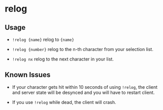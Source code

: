 relog
===
## Usage
- `!relog {name}` relog to `{name}`

- `!relog {number}` relog to the n-th character from your selection list.

- `!relog nx` relog to the next character in your list.

## Known Issues
- If your character gets hit within 10 seconds of using `!relog`, the client and server state will be desynced and you will have to restart client.

- If you use `!relog` while dead, the client will crash.
